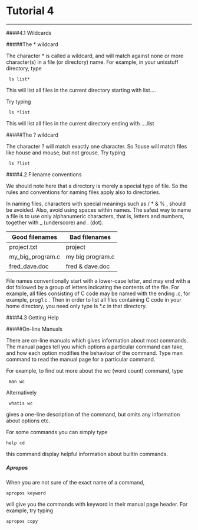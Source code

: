 # Tutorial 4
---

####4.1 Wildcards

#####The * wildcard

The character * is called a wildcard, and will match against none or more character(s) in a file (or directory) name. For example, in your unixstuff directory, type

```
 ls list*
 ```

This will list all files in the current directory starting with list....

Try typing

```
 ls *list
 ```


This will list all files in the current directory ending with ....list

#####The ? wildcard

The character ? will match exactly one character.
So ?ouse will match files like house and mouse, but not grouse.
Try typing

```
 ls ?list
 ```



####4.2 Filename conventions

We should note here that a directory is merely a special type of file. So the rules and conventions for naming files apply also to directories.

In naming files, characters with special meanings such as / * & % , should be avoided. Also, avoid using spaces within names. The safest way to name a file is to use only alphanumeric characters, that is, letters and numbers, together with _ (underscore) and . (dot).

|**Good filenames**	|**Bad filenames**|
|-------------------|-----------------|
|project.txt|	project|
|my_big_program.c|	my big program.c|
|fred_dave.doc|	fred & dave.doc|

File names conventionally start with a lower-case letter, and may end with a dot followed by a group of letters indicating the contents of the file. For example, all files consisting of C code may be named with the ending .c, for example, prog1.c . Then in order to list all files containing C code in your home directory, you need only type ls *.c in that directory.

####4.3 Getting Help

#####On-line Manuals

There are on-line manuals which gives information about most commands. The manual pages tell you which options a particular command can take, and how each option modifies the behaviour of the command. Type man command to read the manual page for a particular command.

For example, to find out more about the wc (word count) command, type

```
 man wc
 ```

Alternatively

```
 whatis wc
 ```


gives a one-line description of the command, but omits any information about options etc.

For some commands you can simply type
```
help cd
```
this command display helpful information about builtin commands.

##### Apropos

When you are not sure of the exact name of a command,

```
apropos keyword
```

will give you the commands with keyword in their manual page header. For example, try typing

```
apropos copy
```

